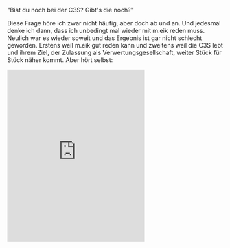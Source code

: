 <!--
.. title: Cultural Comments Ep. 24
.. slug: cultural-comments-ep-24
.. date: 2021-10-03 07:26:41 UTC+02:00
.. tags:
.. category:
.. link:
.. description:
.. type: text
-->

"Bist du noch bei der C3S? Gibt's die noch?"

Diese Frage höre ich zwar nicht häufig, aber doch ab und an. Und jedesmal
denke ich dann, dass ich unbedingt mal wieder mit m.eik reden muss. Neulich war es wieder soweit und das Ergebnis ist
gar nicht schlecht geworden. Erstens weil m.eik gut reden kann und zweitens weil die C3S lebt und ihrem Ziel, der
Zulassung als Verwertungsgesellschaft, weiter Stück für Stück näher kommt. Aber hört selbst:

<iframe title="Podlove Web Player: Cultural Comments – Der C3S-Podcast - CC024 Corona, Generalversammlung, Welchsel in der Geschäftsführung, Geschäftsaufsicht, Stand der Zulassung" width="320" height="400" src="https://podcast.c3s.cc/wp-content/plugins/podlove-podcasting-plugin-for-wordpress/lib/modules/podlove_web_player/player_v4/dist/share.html?episode=https%3A%2F%2Fpodcast.c3s.cc%2F%3Fpodlove_player4%3D56" frameborder="0" scrolling="no" tabindex="0" loading="lazy"></iframe>

